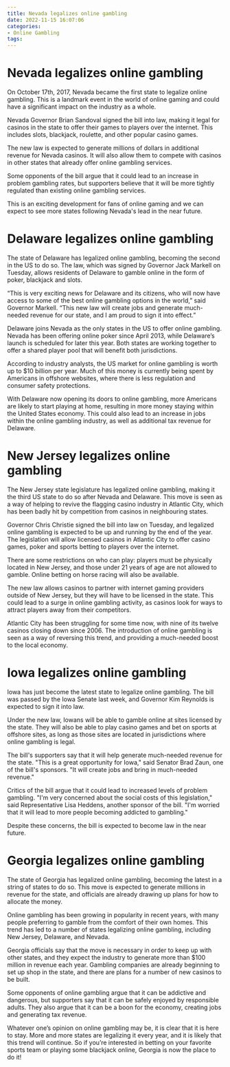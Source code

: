 ```yaml
---
title: Nevada legalizes online gambling
date: 2022-11-15 16:07:06
categories:
- Online Gambling
tags:
---
```



#  Nevada legalizes online gambling

On October 17th, 2017, Nevada became the first state to legalize online gambling. This is a landmark event in the world of online gaming and could have a significant impact on the industry as a whole.

Nevada Governor Brian Sandoval signed the bill into law, making it legal for casinos in the state to offer their games to players over the internet. This includes slots, blackjack, roulette, and other popular casino games.

The new law is expected to generate millions of dollars in additional revenue for Nevada casinos. It will also allow them to compete with casinos in other states that already offer online gambling services.

Some opponents of the bill argue that it could lead to an increase in problem gambling rates, but supporters believe that it will be more tightly regulated than existing online gambling services.

This is an exciting development for fans of online gaming and we can expect to see more states following Nevada's lead in the near future.

#  Delaware legalizes online gambling

The state of Delaware has legalized online gambling, becoming the second in the US to do so. The law, which was signed by Governor Jack Markell on Tuesday, allows residents of Delaware to gamble online in the form of poker, blackjack and slots.

“This is very exciting news for Delaware and its citizens, who will now have access to some of the best online gambling options in the world,” said Governor Markell. “This new law will create jobs and generate much-needed revenue for our state, and I am proud to sign it into effect.”

Delaware joins Nevada as the only states in the US to offer online gambling. Nevada has been offering online poker since April 2013, while Delaware’s launch is scheduled for later this year. Both states are working together to offer a shared player pool that will benefit both jurisdictions.

According to industry analysts, the US market for online gambling is worth up to $10 billion per year. Much of this money is currently being spent by Americans in offshore websites, where there is less regulation and consumer safety protections.

With Delaware now opening its doors to online gambling, more Americans are likely to start playing at home, resulting in more money staying within the United States economy. This could also lead to an increase in jobs within the online gambling industry, as well as additional tax revenue for Delaware.

#  New Jersey legalizes online gambling

The New Jersey state legislature has legalized online gambling, making it the third US state to do so after Nevada and Delaware. This move is seen as a way of helping to revive the flagging casino industry in Atlantic City, which has been badly hit by competition from casinos in neighbouring states.

Governor Chris Christie signed the bill into law on Tuesday, and legalized online gambling is expected to be up and running by the end of the year. The legislation will allow licensed casinos in Atlantic City to offer casino games, poker and sports betting to players over the internet.

There are some restrictions on who can play: players must be physically located in New Jersey, and those under 21 years of age are not allowed to gamble. Online betting on horse racing will also be available.

The new law allows casinos to partner with internet gaming providers outside of New Jersey, but they will have to be licensed in the state. This could lead to a surge in online gambling activity, as casinos look for ways to attract players away from their competitors.

Atlantic City has been struggling for some time now, with nine of its twelve casinos closing down since 2006. The introduction of online gambling is seen as a way of reversing this trend, and providing a much-needed boost to the local economy.

#  Iowa legalizes online gambling

Iowa has just become the latest state to legalize online gambling. The bill was passed by the Iowa Senate last week, and Governor Kim Reynolds is expected to sign it into law.

Under the new law, Iowans will be able to gamble online at sites licensed by the state. They will also be able to play casino games and bet on sports at offshore sites, as long as those sites are located in jurisdictions where online gambling is legal.

The bill's supporters say that it will help generate much-needed revenue for the state. "This is a great opportunity for Iowa," said Senator Brad Zaun, one of the bill's sponsors. "It will create jobs and bring in much-needed revenue."

Critics of the bill argue that it could lead to increased levels of problem gambling. "I'm very concerned about the social costs of this legislation," said Representative Lisa Heddens, another sponsor of the bill. "I'm worried that it will lead to more people becoming addicted to gambling."

Despite these concerns, the bill is expected to become law in the near future.

#  Georgia legalizes online gambling

The state of Georgia has legalized online gambling, becoming the latest in a string of states to do so. This move is expected to generate millions in revenue for the state, and officials are already drawing up plans for how to allocate the money.

Online gambling has been growing in popularity in recent years, with many people preferring to gamble from the comfort of their own homes. This trend has led to a number of states legalizing online gambling, including New Jersey, Delaware, and Nevada.

Georgia officials say that the move is necessary in order to keep up with other states, and they expect the industry to generate more than $100 million in revenue each year. Gambling companies are already beginning to set up shop in the state, and there are plans for a number of new casinos to be built.

Some opponents of online gambling argue that it can be addictive and dangerous, but supporters say that it can be safely enjoyed by responsible adults. They also argue that it can be a boon for the economy, creating jobs and generating tax revenue.

Whatever one’s opinion on online gambling may be, it is clear that it is here to stay. More and more states are legalizing it every year, and it is likely that this trend will continue. So if you’re interested in betting on your favorite sports team or playing some blackjack online, Georgia is now the place to do it!